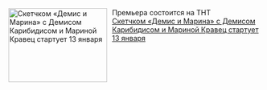 <!--2025-01-02 11:39:31-->
<div class="yb">
  <div class="rss smaller1"><a href="https://www.kino-teatr.ru/kino/news/y2025/1-2/36440/" title="Скетчком «Демис и Марина» с Демисом Карибидисом и Мариной Кравец стартует 13 января"><img src="https://www.kino-teatr.ru/news/0/4/36440/poster.jpg" width="196" height="147" align="left" hspace="5" style="margin: 0px 10px 0px 5px" alt="Скетчком «Демис и Марина» с Демисом Карибидисом и Мариной Кравец стартует 13 января"/></a>Премьера состоится на ТНТ <br><a class="light" href="https://www.kino-teatr.ru/kino/news/y2025/1-2/36440/">Скетчком «Демис и Марина» с Демисом Карибидисом и Мариной Кравец стартует 13 января</a></div>
</div>
